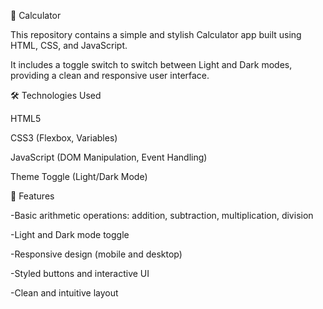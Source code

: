 🧮 Calculator

This repository contains a simple and stylish Calculator app built using HTML, CSS, and JavaScript.

It includes a toggle switch to switch between Light and Dark modes, providing a clean and responsive user interface.

🛠️ Technologies Used

HTML5

CSS3 (Flexbox, Variables)

JavaScript (DOM Manipulation, Event Handling)

Theme Toggle (Light/Dark Mode)

🎯 Features

-Basic arithmetic operations: addition, subtraction, multiplication, division

-Light and Dark mode toggle

-Responsive design (mobile and desktop)

-Styled buttons and interactive UI

-Clean and intuitive layout
